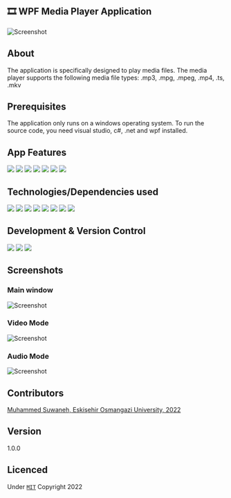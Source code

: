 ﻿## 🎞️ WPF Media Player Application

![Screenshot](Screenshots/mainWindow.png)

## About 

The application is specifically designed to play media files. The media player supports the following media file types: .mp3, .mpg, .mpeg, .mp4, .ts, .mkv

## Prerequisites

The application only runs on a windows operating system. To run the source code, you need visual studio, c#, .net and wpf installed.

## App Features

<div id="badges">
  <img src="https://img.shields.io/badge/-Audio Player-green" />
  <img src="https://img.shields.io/badge/-Video Player-red" />
  <img src="https://img.shields.io/badge/-Media file dialogs-blue" />
  <img src="https://img.shields.io/badge/-Playback control buttons-green" />
  <img src="https://img.shields.io/badge/-Audio controls-red" />
  <img src="https://img.shields.io/badge/-Media progress-blue" />
  <img src="https://img.shields.io/badge/-Error & Warning Dialogs-white" />
</div>

## Technologies/Dependencies used

<div id="badges">
  <img src="https://img.shields.io/badge/-C sharp-green" />
  <img src="https://img.shields.io/badge/-.Net Framework-red" />
  <img src="https://img.shields.io/badge/-WPF-blue" />
  <img src="https://img.shields.io/badge/-Xaml-green" />
  <img src="https://img.shields.io/badge/-MVVM Light-red" />
  <img src="https://img.shields.io/badge/-Xunit-blue" />
  <img src="https://img.shields.io/badge/-Autofac-white" />
  <img src="https://img.shields.io/badge/-Fody Weavers-orange" /> 
</div>


## Development & Version Control

<div id="badges">
  <img src="https://img.shields.io/badge/-Visual Studio (Development)-green" />
  <img src="https://img.shields.io/badge/-Adobe XD (Mockup Design)-red" />
  <img src="https://img.shields.io/badge/-Gitbash & Github (Version control)-blue" />
</div>

## Screenshots

### Main window 
![Screenshot](Screenshots/mainWindow.png)

### Video Mode
![Screenshot](Screenshots/videoMode.png)

### Audio Mode
![Screenshot](Screenshots/audioMode.png)


## Contributors
[Muhammed Suwaneh, Eskişehir Osmangazi University, 2022](https://github.com/Muhammedsuwaneh)

## Version 
1.0.0

## Licenced 
Under [`MIT`](LICENSE) Copyright 2022  

